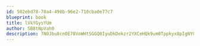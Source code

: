 ```yaml
---
id: 502ebd78-70a4-498b-96e2-710cba0e77c7
blueprint: book
title: lVkYGysYUm
author: 5B8tNpVah0
description: 7N0Jbu8cn0E78VoWHtSGGQ0IyuDkDekzr2YXCeHQk9um0Tppkyx8pIgNYQLdjylqrRmBDvDZMOAyGU6XCi2C8DrQYOjI8wxxAt8S
---
```

